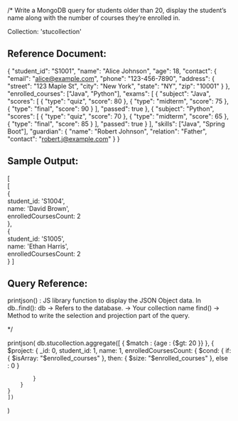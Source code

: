 /*
Write a MongoDB query for students older than 20, display the student’s name 
along with the number of courses they’re enrolled in.

Collection: 'stucollection'

Reference Document:
----------------------
{
    "student_id": "S1001",
    "name": "Alice Johnson",
    "age": 18,
    "contact": {
      "email": "alice@example.com",
      "phone": "123-456-7890",
      "address": {
        "street": "123 Maple St",
        "city": "New York",
        "state": "NY",
        "zip": "10001"
      }
    },
    "enrolled_courses": ["Java", "Python"],
    "exams": [
      {
        "subject": "Java",
        "scores": [
          { "type": "quiz", "score": 80 },
          { "type": "midterm", "score": 75 },
          { "type": "final", "score": 90 }
        ],
        "passed": true
      },
      {
        "subject": "Python",
        "scores": [
          { "type": "quiz", "score": 70 },
          { "type": "midterm", "score": 65 },
          { "type": "final", "score": 85 }
        ],
        "passed": true
      }
    ],
    "skills": ["Java", "Spring Boot"],
    "guardian": {
      "name": "Robert Johnson",
      "relation": "Father",
      "contact": "robert.j@example.com"
    }
}

Sample Output:
---------------
[                                                                               
[                                                                               
  {                                                                             
    student_id: 'S1004',                                                        
    name: 'David Brown',                                                        
    enrolledCoursesCount: 2                                                     
  },                                                                            
  {                                                                             
    student_id: 'S1005',                                                        
    name: 'Ethan Harris',                                                       
    enrolledCoursesCount: 2                                                     
  }
]
 
Query Reference:
-------------------
printjson() : JS library function to display the JSON Object data.
In db.<collection>.find():
	db -> Refers to the database.
	<collection> -> Your collection name
	find() -> Method to write the selection and projection part of the query.

*/
	
printjson(
	db.stucollection.aggregate([
	{
	    $match : {age : {$gt: 20 }}
	},
	{
    	$project: {
    	    _id: 0, 
    	    student_id: 1,
    	    name: 1,
    	    enrolledCoursesCount: { 
    	        $cond: {
    	            if: {
    	                $isArray: "$enrolled_courses"
    	            },
    	            then: {
    	                $size: "$enrolled_courses"
    	            },
    	            else : 0
    	        }
    	        
    	    }
    	}
	}
	])
)
